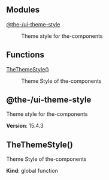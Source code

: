 <!--- Code generated by @the-/script-doc. DO NOT EDIT. -->

## Modules

<dl>
<dt><a href="#module_@the-/ui-theme-style">@the-/ui-theme-style</a></dt>
<dd><p>Theme style for the-components</p>
</dd>
</dl>

## Functions

<dl>
<dt><a href="#TheThemeStyle">TheThemeStyle()</a></dt>
<dd><p>Theme Style of the-components</p>
</dd>
</dl>

<a name="module_@the-/ui-theme-style"></a>

## @the-/ui-theme-style
Theme style for the-components

**Version**: 15.4.3  
<a name="TheThemeStyle"></a>

## TheThemeStyle()
Theme Style of the-components

**Kind**: global function  
